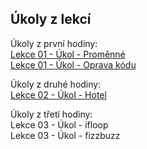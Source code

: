 ## Úkoly z lekcí
  
Úkoly z první hodiny:  
[Lekce 01 - Úkol - Proměnné](https://github.com/Emitlium/Engeto-Java-Training/blob/main/Lekce01/UkolPromenne.java)  
[Lekce 01 - Úkol - Oprava kódu](https://github.com/Emitlium/Engeto-Java-Training/blob/main/Lekce01/UkolOpravaKodu.java)  

Úkoly z druhé hodiny:  
[Lekce 02 - Úkol - Hotel](https://github.com/Emitlium/Lekce02_UkolHotel/tree/master/src/com/engetohotel)  

Úkoly z třetí hodiny:  
Lekce 03 - Úkol - ifloop  
Lekce 03 - Úkol - fizzbuzz  
